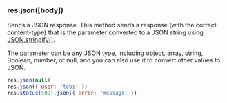 <h3 id='res.json'>res.json([body])</h3>

Sends a JSON response. This method sends a response (with the correct content-type) that is the parameter converted to a 
JSON string using [JSON.stringify()](https://developer.mozilla.org/en-US/docs/Web/JavaScript/Reference/Global_Objects/JSON/stringify).

The parameter can be any JSON type, including object, array, string, Boolean, number, or null,
and you can also use it to convert other values to JSON.

```js
res.json(null)
res.json({ user: 'tobi' })
res.status(500).json({ error: 'message' })
```
